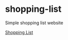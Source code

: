 # shopping-list
 Simple shopping list website

<a href="https://michaelcalb.github.io/shopping-list/">Shopping List</a>
